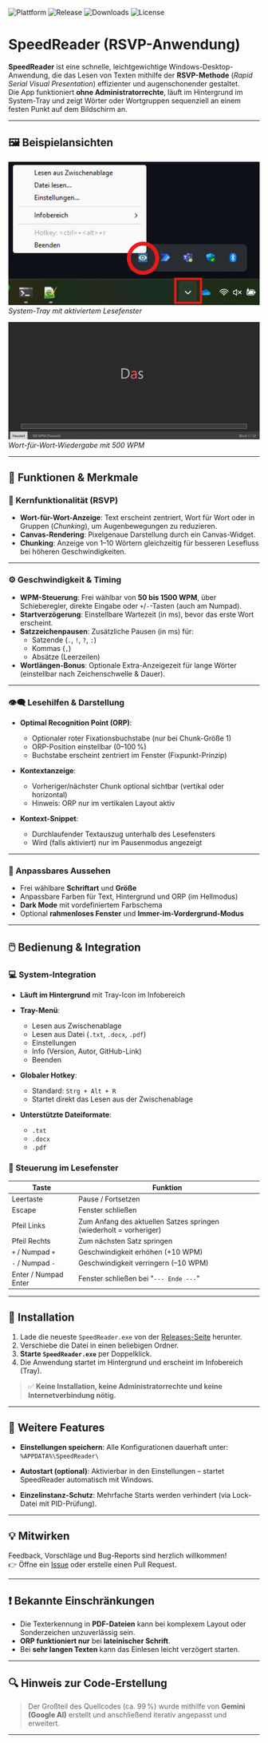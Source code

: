 ![Plattform](https://img.shields.io/badge/Plattform-Windows-blue.svg)
![Release](https://img.shields.io/github/v/release/leofleischmann/Windows-Speed-Reader-RSVP?label=Version)
![Downloads](https://img.shields.io/github/downloads/leofleischmann/Windows-Speed-Reader-RSVP/total?label=Downloads)
![License](https://img.shields.io/github/license/leofleischmann/Windows-Speed-Reader-RSVP)

# SpeedReader (RSVP-Anwendung)

**SpeedReader** ist eine schnelle, leichtgewichtige Windows-Desktop-Anwendung, die das Lesen von Texten mithilfe der **RSVP-Methode** (*Rapid Serial Visual Presentation*) effizienter und augenschonender gestaltet.  
Die App funktioniert **ohne Administratorrechte**, läuft im Hintergrund im System-Tray und zeigt Wörter oder Wortgruppen sequenziell an einem festen Punkt auf dem Bildschirm an.

---

## 🖼️ Beispielansichten

![Screenshot der Anwendung im Lesemodus](example.png)  
*System-Tray mit aktiviertem Lesefenster*

![Textanzeige in Bewegung](video.gif)  
*Wort-für-Wort-Wiedergabe mit 500 WPM*

---

## 🚀 Funktionen & Merkmale

### 📖 Kernfunktionalität (RSVP)

- **Wort-für-Wort-Anzeige**: Text erscheint zentriert, Wort für Wort oder in Gruppen (*Chunking*), um Augenbewegungen zu reduzieren.
- **Canvas-Rendering**: Pixelgenaue Darstellung durch ein Canvas-Widget.
- **Chunking**: Anzeige von 1–10 Wörtern gleichzeitig für besseren Lesefluss bei höheren Geschwindigkeiten.

---

### ⚙️ Geschwindigkeit & Timing

- **WPM-Steuerung**: Frei wählbar von **50 bis 1500 WPM**, über Schieberegler, direkte Eingabe oder `+`/`-`-Tasten (auch am Numpad).
- **Startverzögerung**: Einstellbare Wartezeit (in ms), bevor das erste Wort erscheint.
- **Satzzeichenpausen**: Zusätzliche Pausen (in ms) für:
  - Satzende (`.`, `!`, `?`, `:`)
  - Kommas (`,`)
  - Absätze (Leerzeilen)
- **Wortlängen-Bonus**: Optionale Extra-Anzeigezeit für lange Wörter (einstellbar nach Zeichenschwelle & Dauer).

---

### 👁️‍🗨️ Lesehilfen & Darstellung

- **Optimal Recognition Point (ORP)**:
  - Optionaler roter Fixationsbuchstabe (nur bei Chunk-Größe 1)
  - ORP-Position einstellbar (0–100 %)
  - Buchstabe erscheint zentriert im Fenster (Fixpunkt-Prinzip)

- **Kontextanzeige**:
  - Vorheriger/nächster Chunk optional sichtbar (vertikal oder horizontal)
  - Hinweis: ORP nur im vertikalen Layout aktiv

- **Kontext-Snippet**:
  - Durchlaufender Textauszug unterhalb des Lesefensters
  - Wird (falls aktiviert) nur im Pausenmodus angezeigt

---

### 🎨 Anpassbares Aussehen

- Frei wählbare **Schriftart** und **Größe**
- Anpassbare Farben für Text, Hintergrund und ORP (im Hellmodus)
- **Dark Mode** mit vordefiniertem Farbschema
- Optional **rahmenloses Fenster** und **Immer-im-Vordergrund-Modus**

---

## 🖱️ Bedienung & Integration

### 💻 System-Integration

- **Läuft im Hintergrund** mit Tray-Icon im Infobereich
- **Tray-Menü**:
  - Lesen aus Zwischenablage
  - Lesen aus Datei (`.txt`, `.docx`, `.pdf`)
  - Einstellungen
  - Info (Version, Autor, GitHub-Link)
  - Beenden

- **Globaler Hotkey**:
  - Standard: `Strg + Alt + R`
  - Startet direkt das Lesen aus der Zwischenablage

- **Unterstützte Dateiformate**:
  - `.txt`
  - `.docx`
  - `.pdf`

### 🧭 Steuerung im Lesefenster

| Taste               | Funktion                                                             |
|--------------------|----------------------------------------------------------------------|
| Leertaste           | Pause / Fortsetzen                                                   |
| Escape              | Fenster schließen                                                    |
| Pfeil Links         | Zum Anfang des aktuellen Satzes springen (wiederholt = vorheriger)   |
| Pfeil Rechts        | Zum nächsten Satz springen                                           |
| `+` / Numpad `+`    | Geschwindigkeit erhöhen (+10 WPM)                                    |
| `-` / Numpad `-`    | Geschwindigkeit verringern (–10 WPM)                                 |
| Enter / Numpad Enter| Fenster schließen bei "`--- Ende ---`"                               |

---

## 💾 Installation

1. Lade die neueste `SpeedReader.exe` von der [Releases-Seite](#) herunter.
2. Verschiebe die Datei in einen beliebigen Ordner.
3. **Starte `SpeedReader.exe`** per Doppelklick.
4. Die Anwendung startet im Hintergrund und erscheint im Infobereich (Tray).

> ✅ **Keine Installation, keine Administratorrechte und keine Internetverbindung nötig.**

---

## 🧠 Weitere Features

- **Einstellungen speichern**: Alle Konfigurationen dauerhaft unter:  
  `%APPDATA%\SpeedReader\`

- **Autostart (optional)**: Aktivierbar in den Einstellungen – startet SpeedReader automatisch mit Windows.

- **Einzelinstanz-Schutz**: Mehrfache Starts werden verhindert (via Lock-Datei mit PID-Prüfung).

---

## 💡 Mitwirken

Feedback, Vorschläge und Bug-Reports sind herzlich willkommen!  
👉 Öffne ein [Issue](https://github.com/leofleischmann/Windows-Speed-Reader-RSVP/issues) oder erstelle einen Pull Request.

---

## ❗ Bekannte Einschränkungen

- Die Texterkennung in **PDF-Dateien** kann bei komplexem Layout oder Sonderzeichen unzuverlässig sein.
- **ORP funktioniert nur** bei **lateinischer Schrift**.
- Bei **sehr langen Texten** kann das Einlesen leicht verzögert starten.

---

## 🔍 Hinweis zur Code-Erstellung

> Der Großteil des Quellcodes (ca. 99 %) wurde mithilfe von **Gemini (Google AI)** erstellt und anschließend iterativ angepasst und erweitert.

---
